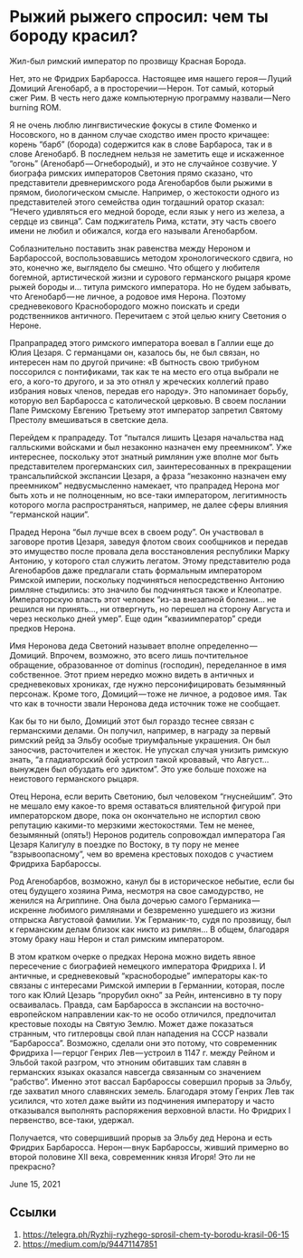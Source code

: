 # Рыжий рыжего спросил: чем ты бороду красил?

Жил-был римский император по прозвищу Красная Борода.

Нет, это не Фридрих Барбаросса. Настоящее имя нашего героя — Луций
Домиций Агенобарб, а в просторечии — Нерон. Тот самый, который сжег
Рим. В честь него даже компьютерную программу назвали — Nero burning
ROM.

Я не очень люблю лингвистические фокусы в стиле Фоменко и Носовского,
но в данном случае сходство имен просто кричащее: корень “барб”
(борода) содержится как в слове Барбароса, так и в слове Агенобарб. В
последнем нельзя не заметить еще и искаженное “огонь”
(Агенобарб — Огнебородый), и это не случайное созвучие. У биографа
римских императоров Светония прямо сказано, что представители
древнеримского рода Агенобарбов были рыжими в прямом, биологическом
смысле. Например, о жестокости одного из представителей этого семейства
один тогдашний оратор сказал: “Нечего удивляться его медной бороде,
если язык у него из железа, а сердце из свинца”. Сам поджигатель Рима,
кстати, эту часть своего имени не любил и обижался, когда его называли
Агенобарбом.

Соблазнительно поставить знак равенства между Нероном и Барбароссой,
воспользовавшись методом хронологического сдвига, но это, конечно же,
выглядело бы смешно. Что общего у любителя богемной, артистической
жизни и сурового германского рыцаря кроме рыжей бороды и… титула
римского императора. Но не будем забывать, что Агенобарб — не личное, а
родовое имя Нерона. Поэтому средневекового Краснобородого можно
поискать и среди родственников античного. Перечитаем с этой целью книгу
Светония о Нероне.

Прапрапрадед этого римского императора воевал в Галлии еще до Юлия
Цезаря. С германцами он, казалось бы, не был связан, но интересен нам
по другой причине: «В бытность свою трибуном поссорился с понтификами,
так как те на место его отца выбрали не его, а кого-то другого, и за
это отнял у жреческих коллегий право избрания новых членов, передав его
народу». Это напоминает борьбу, которую вел Барбаросса с католической
церковью. В своем послании Папе Римскому Евгению Третьему этот
император запретил Святому Престолу вмешиваться в светские дела.

Перейдем к прапрадеду. Тот “пытался лишить Цезаря начальства над
галльскими войсками и был незаконно назначен ему преемником”. Уже
интереснее, поскольку этот знатный римлянин уже вполне мог быть
представителем прогерманских сил, заинтересованных в прекращении
трансальпийской экспансии Цезаря, а фраза “незаконно назначен ему
преемником” недвусмысленно намекает, что прапрадед Нерона мог быть хоть
и не полноценным, но все-таки императором, легитимность которого могла
распространяться, например, не далее сферы влияния “германской нации”.

Прадед Нерона “был лучше всех в своем роду”. Он участвовал в заговоре
против Цезаря, заведуя флотом своих сообщников и передав это имущество
после провала дела восстановления республики Марку Антонию, у которого
стал служить легатом. Этому представителю рода Агенобарбов даже
предлагали стать формальным императором Римской империи, поскольку
подчиняться непосредственно Антонию римляне стыдились: это значило бы
подчиняться также и Клеопатре. Императорскую власть этот человек
“из-за внезапной болезни… не
решился ни принять…, ни отвергнуть, но перешел на сторону Августа и
через несколько дней умер”. Еще один “квазиимператор” среди предков
Нерона.

Имя Неронова деда Светоний называет вполне определенно — Домиций.
Впрочем, возможно, это всего лишь почтительное обращение, образованное
от dominus (господин), переделанное в имя собственное. Этот прием
нередко можно видеть в античных и средневековых хрониках, где нужно
персонифицировать безымянный персонаж. Кроме того, Домиций — тоже не
личное, а родовое имя. Так что как в точности звали Неронова деда
источник тоже не сообщает.

Как бы то ни было, Домиций этот был гораздо теснее связан с германскими
делами. Он получил, например, в награду за первый римский рейд за Эльбу
особые триумфальные украшения. Он был заносчив, расточителен и жесток.
Не упускал случая унизить римскую знать, “а гладиаторский бой устроил
такой кровавый, что Август… вынужден был обуздать его эдиктом”. Это уже
больше похоже на неистового германского рыцаря.

Отец Нерона, если верить Светонию, был человеком “гнуснейшим”. Это не
мешало ему какое-то время оставаться влиятельной фигурой при
императорском дворе, пока он окончательно не испортил свою репутацию
какими-то мерзкими жестокостями. Тем не менее, безымянный (опять!)
Неронов родитель сопровождал императора Гая Цезаря Калигулу в поездке
по Востоку, в ту пору не менее “взрывоопасному”, чем во времена
крестовых походов с участием Фридриха Барбароссы.

Род Агенобарбов, возможно, канул бы в историческое небытие, если бы
отец будущего хозяина Рима, несмотря на свое самодурство, не женился на
Агриппине. Она была дочерью самого Германика — искренне любимого
римлянами и безвременно ушедшего из жизни отпрыска Августовой фамилии.
Уж Германик-то, судя по прозвищу, был к германским делам близок как
никто из римлян… В общем, благодаря этому браку наш Нерон и стал
римским императором.

В этом кратком очерке о предках Нерона можно видеть явное пересечение с
биографией немецкого императора Фридриха I. И античные, и средневековый
“краснобородые” императоры как-то связаны с интересами Римской империи
в Германнии, которая, после того как Юлий Цезарь “прорубил окно” за
Рейн, интенсивно в ту пору осваивалась. Правда, сам Барбаросса в
экспансии на восточно-европейском направлении как-то не особо
отличился, предпочитал крестовые походы на Святую Землю. Может даже
показаться странным, что гитлеровцы свой план нападения на СССР назвали
“Барбаросса”. Возможно, сделали они это потому, что современник
Фридриха I — герцог Генрих Лев — устроил в 1147 г. между Рейном и
Эльбой такой разгром, что этноним обитавших там славян в германских
языках оказался навсегда связанным со значением “рабство”. Именно этот
вассал Барбароссы совершил прорыв за Эльбу, где захватил много
славянских земель. Благодаря этому Генрих Лев так усилился, что хотел
даже выйти из подчинения императору и часто отказывался выполнять
распоряжения верховной власти. Но Фридрих I первенство, все-таки,
удержал.

Получается, что совершивший прорыв за Эльбу дед Нерона и есть Фридрих
Барбаросса. Нерон — внук Барбароссы, живший примерно во второй половине
XII века, современник князя Игоря! Это ли не прекрасно?

<time>June 15, 2021</time>

## Ссылки

1. https://telegra.ph/Ryzhij-ryzhego-sprosil-chem-ty-borodu-krasil-06-15
3. https://medium.com/p/94471147851
